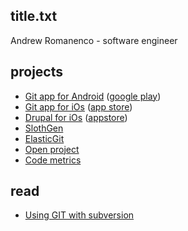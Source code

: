 
## title.txt ##
Andrew Romanenco - software engineer
##

## projects ##

* [Git app for Android](/gitapp.md) ([google play](https://play.google.com/store/apps/details?id=com.romanenco.gitt))
* [Git app for iOs](/gitapp.md) ([app store](https://itunes.apple.com/us/app/git/id670134910?ls=1&mt=8))
* [Drupal for iOs](/drupalapp.md) ([appstore](https://itunes.apple.com/app/drupalapp/id601988061))
* [SlothGen](/slothgen.md)
* [ElasticGit](/elasticgit.md)
* [Open project](/openproject.md)
* [Code metrics](/codemetrics.md)

##

## read ##

* [Using GIT with subversion](/read/git-and-subversion.md)

##